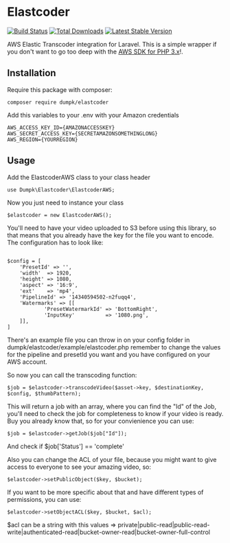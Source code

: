# Elastcoder

[![Build Status](https://travis-ci.org/dumpk/elastcoder.svg?branch=master)](https://travis-ci.org/dumpk/elastcoder)
[![Total Downloads](https://img.shields.io/packagist/dt/monolog/monolog.svg)](https://packagist.org/packages/monolog/monolog)
[![Latest Stable Version](https://img.shields.io/packagist/v/monolog/monolog.svg)](https://packagist.org/packages/monolog/monolog)

AWS Elastic Transcoder integration for Laravel. This is a simple wrapper if you don't want to go too deep with the [AWS SDK for PHP 3.x](http://docs.aws.amazon.com/aws-sdk-php/v3/api/index.html)!.

## Installation

Require this package with composer:

```
composer require dumpk/elastcoder
```

Add this variables to your .env with your Amazon credentials

```
AWS_ACCESS_KEY_ID={AMAZONACCESSKEY}
AWS_SECRET_ACCESS_KEY={SECRETAMAZONSOMETHINGLONG}
AWS_REGION={YOURREGION}
```

## Usage

Add the ElastcoderAWS class to your class header
```
use Dumpk\Elastcoder\ElastcoderAWS;
```

Now you just need to instance your class

```
$elastcoder = new ElastcoderAWS();
```

You'll need to have your video uploaded to S3 before using this library, so that means that you already have the key for the file you want to encode.
The configuration has to look like:

```

$config = [
    'PresetId' => '',
    'width'  => 1920,
    'height' => 1080,
    'aspect' => '16:9',
	'ext'	 => 'mp4',
	'PipelineId' => '14340594502-n2fuqq4',
    'Watermarks' => [[
            'PresetWatermarkId' => 'BottomRight',
            'InputKey'          => '1080.png',
    ]],
]

```

There's an example file you can throw in on your config folder in dumpk/elastcoder/example/elastcoder.php remember to change the values for the pipeline and presetId you want and you have configured on your AWS account.

So now you can call the transcoding function:

```
$job = $elastcoder->transcodeVideo($asset->key, $destinationKey, $config, $thumbPattern);

```

This will return a job with an array, where you can find the "Id" of the Job, you'll need to check the job for completeness to know if your video is ready. Buy you already know that, so for your convienience you can use:

```
$job = $elastcoder->getJob($job["Id"]);

```
And check if $job['Status'] == 'complete'

Also you can change the ACL of your file, because you might want to give access to everyone to see your amazing video, so:
```
$elastcoder->setPublicObject($key, $bucket);

```

If you want to be more specific about that and have different types of permissions, you can use:
```
$elastcoder->setObjectACL($key, $bucket, $acl);

```
$acl can be a string with this values => private|public-read|public-read-write|authenticated-read|bucket-owner-read|bucket-owner-full-control
